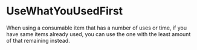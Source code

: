 # UseWhatYouUsedFirst
When using a consumable item that has a number of uses or time, if you have same items already used, you can use the one with the least amount of that remaining instead.
